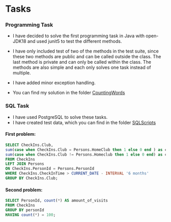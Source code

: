 # Tasks

### Programming Task

- I have decided to solve the first programming task in Java with open-JDK18 and used junit5 to test the different methods. 

- I have only included test of two of the methods in the test suite, since these two methods are public and can be called outside the class. The last method is private and can only be called within the class. The methods are also simple and each only solves one task instead of multiple. 

- I have added minor exception handling.

- You can find my solution in the folder [CountingWords](https://github.com/amandajuhl95/Tasks/tree/main/CountingWords/src)
 
 
### SQL Task

- I have used PostgreSQL to solve these tasks. 
- I have created test data, which you can find in the folder [SQLScripts](https://github.com/amandajuhl95/Tasks/tree/main/SQLScripts)

 
#### First problem: 

```sql
SELECT CheckIns.Club,
sum(case when CheckIns.Club = Persons.HomeClub then 1 else 0 end ) as checkins_from_members_registered_in_this_club,
sum(case when CheckIns.Club != Persons.Homeclub then 1 else 0 end) as checkins_from_members_registered_in_other_clubs
FROM CheckIns
LEFT JOIN Persons 
ON CheckIns.PersonId = Persons.PersonId
WHERE CheckIns.CheckInTime > CURRENT_DATE - INTERVAL '6 months'
GROUP BY CheckIns.Club;
```


#### Second problem:


```sql
SELECT PersonId, count(*) AS amount_of_visits
FROM CheckIns 
GROUP BY personId
HAVING count(*) = 100;
```
